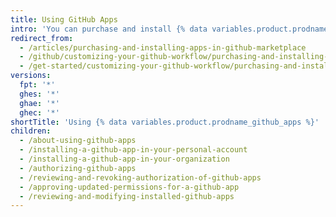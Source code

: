 ```yaml
---
title: Using GitHub Apps
intro: 'You can purchase and install {% data variables.product.prodname_github_apps %} from {% data variables.product.prodname_marketplace %}.'
redirect_from:
  - /articles/purchasing-and-installing-apps-in-github-marketplace
  - /github/customizing-your-github-workflow/purchasing-and-installing-apps-in-github-marketplace
  - /get-started/customizing-your-github-workflow/purchasing-and-installing-apps-in-github-marketplace
versions:
  fpt: '*'
  ghes: '*'
  ghae: '*'
  ghec: '*'
shortTitle: 'Using {% data variables.product.prodname_github_apps %}'
children:
  - /about-using-github-apps
  - /installing-a-github-app-in-your-personal-account
  - /installing-a-github-app-in-your-organization
  - /authorizing-github-apps
  - /reviewing-and-revoking-authorization-of-github-apps
  - /approving-updated-permissions-for-a-github-app
  - /reviewing-and-modifying-installed-github-apps
---
```


